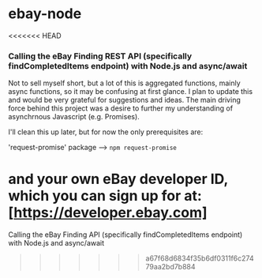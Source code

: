 # ebay-node
<<<<<<< HEAD

### Calling the eBay Finding REST API (specifically findCompletedItems endpoint) with Node.js and async/await

Not to sell myself short, but a lot of this is aggregated functions, mainly async functions, so it may be confusing at first glance. I plan to update this and would be very grateful for suggestions and ideas. The main driving force behind this project was a desire to further my understanding of asynchrnous Javascript (e.g. Promises).

I'll clean this up later, but for now the only prerequisites are:

'request-promise' package --> `npm request-promise`

and your own eBay developer ID, which you can sign up for at: [https://developer.ebay.com]
=======
Calling the eBay Finding API (specifically findCompletedItems endpoint) with Node.js and async/await
>>>>>>> a67f68d6834f35b6df0311f6c27479aa2bd7b884
